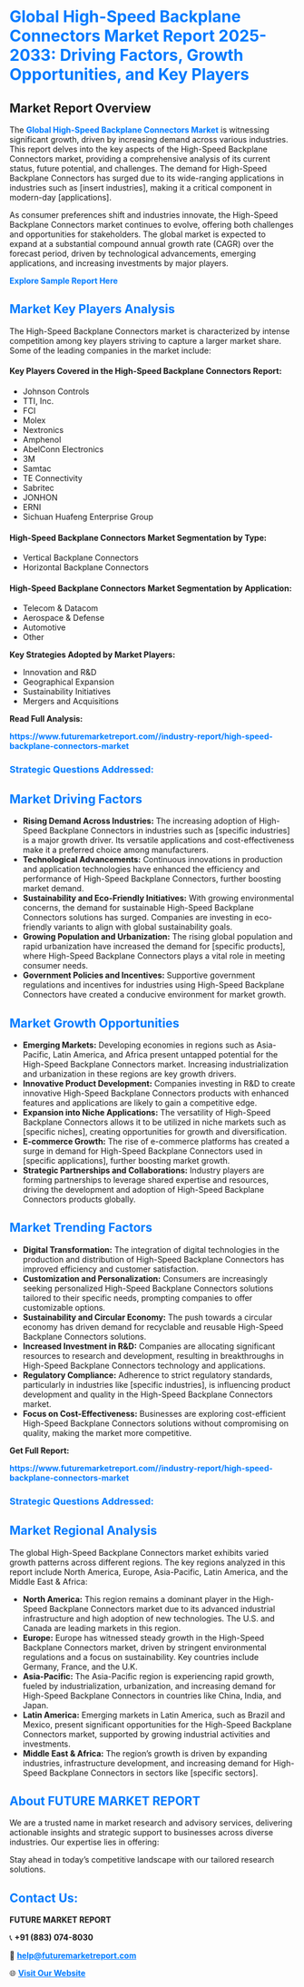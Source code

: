 <h1 style="color: #007BFF;">Global High-Speed Backplane Connectors Market Report 2025-2033: Driving Factors, Growth Opportunities, and Key Players</h1>

<section id="overview">
<h2>Market Report Overview</h2>
<p>The <a href="https://www.futuremarketreport.com//industry-report/high-speed-backplane-connectors-market" style="color: #007BFF; text-decoration: none;"><strong>Global High-Speed Backplane Connectors Market</strong></a> is witnessing significant growth, driven by increasing demand across various industries. This report delves into the key aspects of the High-Speed Backplane Connectors market, providing a comprehensive analysis of its current status, future potential, and challenges. The demand for High-Speed Backplane Connectors has surged due to its wide-ranging applications in industries such as [insert industries], making it a critical component in modern-day [applications].</p>
<p>As consumer preferences shift and industries innovate, the High-Speed Backplane Connectors market continues to evolve, offering both challenges and opportunities for stakeholders. The global market is expected to expand at a substantial compound annual growth rate (CAGR) over the forecast period, driven by technological advancements, emerging applications, and increasing investments by major players.</p>
</section>

<section id="overview">
<p><a href="https://www.futuremarketreport.com//request-sample/reportId=82441" style="color: #007BFF; text-decoration: none;"><strong>Explore Sample Report Here</strong></a></p>
</section>

<section id="key-players">
<h2 style="color: #007BFF;">Market Key Players Analysis</h2>
<p>The High-Speed Backplane Connectors market is characterized by intense competition among key players striving to capture a larger market share. Some of the leading companies in the market include:</p>
<h4>Key Players Covered in the High-Speed Backplane Connectors Report:</h4>
<ul><li>Johnson Controls</li><li>TTI, Inc.</li><li>FCI</li><li>Molex</li><li>Nextronics</li><li>Amphenol</li><li>AbelConn Electronics</li><li>3M</li><li>Samtac</li><li>TE Connectivity</li><li>Sabritec</li><li>JONHON</li><li>ERNI</li><li>Sichuan Huafeng Enterprise Group</li></ul>
<h4>High-Speed Backplane Connectors Market Segmentation by Type:</h4>
<ul><li>Vertical Backplane Connectors</li><li>Horizontal Backplane Connectors</li></ul>

<h4>High-Speed Backplane Connectors Market Segmentation by Application:</h4>
<ul><li>Telecom &amp; Datacom</li><li>Aerospace &amp; Defense</li><li>Automotive</li><li>Other</li></ul>
<p><strong>Key Strategies Adopted by Market Players:</strong></p>
<ul>
<li>Innovation and R&D</li>
<li>Geographical Expansion</li>
<li>Sustainability Initiatives</li>
<li>Mergers and Acquisitions</li>
</ul>
</section>

<section>
<p><strong>Read Full Analysis: </strong></p><a href="https://www.futuremarketreport.com//industry-report/high-speed-backplane-connectors-market" style="color: #007BFF; text-decoration: none;"><strong>https://www.futuremarketreport.com//industry-report/high-speed-backplane-connectors-market</strong></a>
<h3 style="color: #007BFF;">Strategic Questions Addressed:</h3>
</section>

<section id="driving-factors">
<h2 style="color: #007BFF;">Market Driving Factors</h2>
<ul>
<li><strong>Rising Demand Across Industries:</strong> The increasing adoption of High-Speed Backplane Connectors in industries such as [specific industries] is a major growth driver. Its versatile applications and cost-effectiveness make it a preferred choice among manufacturers.</li>
<li><strong>Technological Advancements:</strong> Continuous innovations in production and application technologies have enhanced the efficiency and performance of High-Speed Backplane Connectors, further boosting market demand.</li>
<li><strong>Sustainability and Eco-Friendly Initiatives:</strong> With growing environmental concerns, the demand for sustainable High-Speed Backplane Connectors solutions has surged. Companies are investing in eco-friendly variants to align with global sustainability goals.</li>
<li><strong>Growing Population and Urbanization:</strong> The rising global population and rapid urbanization have increased the demand for [specific products], where High-Speed Backplane Connectors plays a vital role in meeting consumer needs.</li>
<li><strong>Government Policies and Incentives:</strong> Supportive government regulations and incentives for industries using High-Speed Backplane Connectors have created a conducive environment for market growth.</li>
</ul>
</section>

<section id="growth-opportunities">
<h2 style="color: #007BFF;">Market Growth Opportunities</h2>
<ul>
<li><strong>Emerging Markets:</strong> Developing economies in regions such as Asia-Pacific, Latin America, and Africa present untapped potential for the High-Speed Backplane Connectors market. Increasing industrialization and urbanization in these regions are key growth drivers.</li>
<li><strong>Innovative Product Development:</strong> Companies investing in R&D to create innovative High-Speed Backplane Connectors products with enhanced features and applications are likely to gain a competitive edge.</li>
<li><strong>Expansion into Niche Applications:</strong> The versatility of High-Speed Backplane Connectors allows it to be utilized in niche markets such as [specific niches], creating opportunities for growth and diversification.</li>
<li><strong>E-commerce Growth:</strong> The rise of e-commerce platforms has created a surge in demand for High-Speed Backplane Connectors used in [specific applications], further boosting market growth.</li>
<li><strong>Strategic Partnerships and Collaborations:</strong> Industry players are forming partnerships to leverage shared expertise and resources, driving the development and adoption of High-Speed Backplane Connectors products globally.</li>
</ul>
</section>

<section id="trending-factors">
<h2 style="color: #007BFF;">Market Trending Factors</h2>
<ul>
<li><strong>Digital Transformation:</strong> The integration of digital technologies in the production and distribution of High-Speed Backplane Connectors has improved efficiency and customer satisfaction.</li>
<li><strong>Customization and Personalization:</strong> Consumers are increasingly seeking personalized High-Speed Backplane Connectors solutions tailored to their specific needs, prompting companies to offer customizable options.</li>
<li><strong>Sustainability and Circular Economy:</strong> The push towards a circular economy has driven demand for recyclable and reusable High-Speed Backplane Connectors solutions.</li>
<li><strong>Increased Investment in R&D:</strong> Companies are allocating significant resources to research and development, resulting in breakthroughs in High-Speed Backplane Connectors technology and applications.</li>
<li><strong>Regulatory Compliance:</strong> Adherence to strict regulatory standards, particularly in industries like [specific industries], is influencing product development and quality in the High-Speed Backplane Connectors market.</li>
<li><strong>Focus on Cost-Effectiveness:</strong> Businesses are exploring cost-efficient High-Speed Backplane Connectors solutions without compromising on quality, making the market more competitive.</li>
</ul>
</section>

<section>
<p><strong>Get Full Report: </strong></p><a href="https://www.futuremarketreport.com//industry-report/high-speed-backplane-connectors-market" style="color: #007BFF; text-decoration: none;"><strong>https://www.futuremarketreport.com//industry-report/high-speed-backplane-connectors-market</strong></a>
<h3 style="color: #007BFF;">Strategic Questions Addressed:</h3>
</section>


<section id="regional-analysis">
<h2 style="color: #007BFF;">Market Regional Analysis</h2>
<p>The global High-Speed Backplane Connectors market exhibits varied growth patterns across different regions. The key regions analyzed in this report include North America, Europe, Asia-Pacific, Latin America, and the Middle East & Africa:</p>
<ul>
<li><strong>North America:</strong> This region remains a dominant player in the High-Speed Backplane Connectors market due to its advanced industrial infrastructure and high adoption of new technologies. The U.S. and Canada are leading markets in this region.</li>
<li><strong>Europe:</strong> Europe has witnessed steady growth in the High-Speed Backplane Connectors market, driven by stringent environmental regulations and a focus on sustainability. Key countries include Germany, France, and the U.K.</li>
<li><strong>Asia-Pacific:</strong> The Asia-Pacific region is experiencing rapid growth, fueled by industrialization, urbanization, and increasing demand for High-Speed Backplane Connectors in countries like China, India, and Japan.</li>
<li><strong>Latin America:</strong> Emerging markets in Latin America, such as Brazil and Mexico, present significant opportunities for the High-Speed Backplane Connectors market, supported by growing industrial activities and investments.</li>
<li><strong>Middle East & Africa:</strong> The region’s growth is driven by expanding industries, infrastructure development, and increasing demand for High-Speed Backplane Connectors in sectors like [specific sectors].</li>
</ul>
</section>

<footer>
<h2 style="color: #007BFF;">About FUTURE MARKET REPORT</h2>
<p>We are a trusted name in market research and advisory services, delivering actionable insights and strategic support to businesses across diverse industries. Our expertise lies in offering:</p>

<p>Stay ahead in today’s competitive landscape with our tailored research solutions.</p>

<h2 style="color: #007BFF;">Contact Us:</h2>
<p><strong>FUTURE MARKET REPORT</strong></p>
<p>📞 <strong>+91 (883) 074-8030</strong></p>
<p>📧 <strong><a href="mailto:help@futuremarketreport.com" style="color: #007BFF;">help@futuremarketreport.com</a></strong></p>
<p>🌐 <strong><a href="https://www.futuremarketreport.com/" style="color: #007BFF;">Visit Our Website</a></strong></p>
</footer>